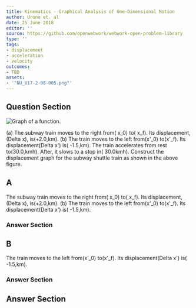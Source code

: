 ```yaml
---
title: Kinematics - Graphical Analysis of One-Dimensional Motion
author: Urone et. al
date: 25 June 2018
editor: ''
source: https://github.com/openwebwork/webwork-open-problem-library
type: ''
tags:
- displacement
- acceleration
- velocity
outcomes:
- TBD
assets:
- '"NU_U17-2-08-005.png"'
---
```


## Question Section 

![Graph of a function.]("NU_U17-2-08-005.png")

(a) The subway train moves to the right from( x_0) to( x_f). Its displacement,(Delta x), is(+2.0,km). (b) The train moves to the left from(x'_0) to(x'_f). Its displacement(Delta x') is( -1.5,km).
The train accelerates from rest to(30.0,kmh). After, it slows to a stop in( 30.0kmh).
Construct the displacement graph for the subway shuttle train as shown in the above figure.

## A
The subway train moves to the right from( x_0) to( x_f). Its displacement,(Delta x), is(+2.0,km). (b) The train moves to the left from(x'_0) to(x'_f). Its displacement(Delta x') is( -1.5,km).
### Answer Section
## B
The train moves to the left from(x'_0) to(x'_f). Its displacement(Delta x') is( -1.5,km).
### Answer Section


## Answer Section

